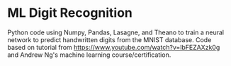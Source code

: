 # ML Digit Recognition

Python code using Numpy, Pandas, Lasagne, and Theano to train a neural network to predict handwritten digits from the MNIST database. 
Code based on tutorial from https://www.youtube.com/watch?v=lbFEZAXzk0g and Andrew Ng's machine learning course/certification. 
